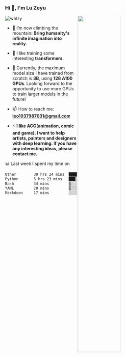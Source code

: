 ### Hi 👋, I'm Lu Zeyu

<img src="https://komarev.com/ghpvc/?username=whlzy&label=Profile%20views&color=0e75b6&style=flat" alt="whlzy" />
<img align="right" width="53%" src="https://github-readme-stats.vercel.app/api?username=whlzy&show_icons=true">

- 🔭 I’m now climbing the mountain: **Bring humanity's infinite imagination into reality.**

- 🌄 I like training some interesting **transformers**.

- 🌠 Currently, the maximum model size I have trained from scratch is **3B**, using **128 A100 GPUs**. Looking forward to the opportunity to use more GPUs to train larger models in the future!

- 📫 How to reach me: **leo1037987031@gmail.com**

- ⚡ **I like ACG(animation, comic and game). I want to help artists, painters and designers with deep learning. If you have any interesting ideas, please contact me.**

📊 Last week I spent my time on

<!--START_SECTION:waka-->

```txt
Other        39 hrs 24 mins  █████████████████████▒░░░   85.62 %
Python       5 hrs 23 mins   ███░░░░░░░░░░░░░░░░░░░░░░   11.70 %
Bash         34 mins         ▒░░░░░░░░░░░░░░░░░░░░░░░░   01.25 %
YAML         20 mins         ▒░░░░░░░░░░░░░░░░░░░░░░░░   00.76 %
Markdown     17 mins         ░░░░░░░░░░░░░░░░░░░░░░░░░   00.63 %
```

<!--END_SECTION:waka-->

